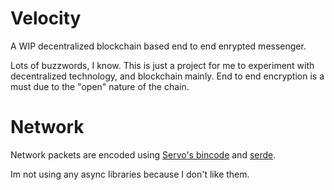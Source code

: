 # Velocity
A WIP decentralized blockchain based end to end enrypted messenger.

Lots of buzzwords, I know. This is just a project for me to experiment with decentralized technology, and blockchain mainly. End to end encryption is a must due to the "open" nature of the chain.

# Network
Network packets are encoded using [Servo's bincode](https://crates.io/crates/bincode) and [serde](https://crates.io/crates/serde).

Im not using any async libraries because I don't like them.



